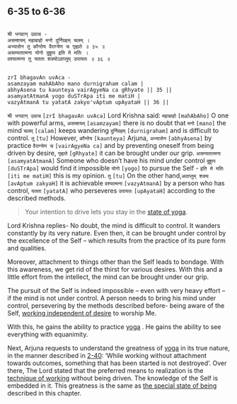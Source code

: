 ## 6-35 to 6-36


```shloka-sa

श्री भगवान् उवाच -
असम्शयम् महाबाहो मनो दुर्निग्रहम् चलम् ।
अभ्यासेन तु कौन्तेय वैराग्येण च गृह्यते ॥ ३५ ॥
असम्यतात्मना योगो दुष्ट्राप इति मे मतिः ।
वश्यात्मना तु यतता शक्योऽवाप्तुम् उपायतः ॥ ३६ ॥

```
```shloka-sa-hk

zrI bhagavAn uvAca -
asamzayam mahAbAho mano durnigraham calam |
abhyAsena tu kaunteya vairAgyeNa ca gRhyate || 35 ||
asamyatAtmanA yogo duSTrApa iti me matiH |
vazyAtmanA tu yatatA zakyo'vAptum upAyataH || 36 ||

```
`श्री भगवान् उवाच` `[zrI bhagavAn uvAca]` Lord Krishna said: `महाबाहो` `[mahAbAho]` O one with powerful arms, `असम्शयम्` `[asamzayam]` there is no doubt that `मनो` `[mano]` the mind `चलम्` `[calam]` keeps wandering `दुर्निग्रहम्` `[durnigraham]` and is difficult to control. `तु` `[tu]` However, `कौन्तेय` `[kaunteya]` Arjuna, `अभ्यासेन` `[abhyAsena]` by practice `वैराग्येण च` `[vairAgyeNa ca]` and by preventing oneself from being driven by desire, `गृह्यते` `[gRhyate]` it can be brought under our grip.
`असम्यतात्मना` `[asamyatAtmanA]` Someone who doesn’t​ have his mind under control `दुष्ट्राप` `[duSTrApa]` would find it impossible `योगो` `[yogo]` to pursue the Self - `इति मे मतिः` `[iti me matiH]` this is my opinion. `तु` `[tu]` On the other hand,`अवाप्तुम् शक्यः` `[avAptum zakyaH]` it is achievable `वश्यात्मना` `[vazyAtmanA]` by a person who has control, `यतता` `[yatatA]` who perseveres `उपायतः` `[upAyataH]` according to the described methods.


<a name='applnote_111'></a>
> Your intention to drive lets you stay in the [state of yoga](6-20_to_6-23.md#yoga_state_of_being).



Lord Krishna replies- No doubt, the mind is difficult to control. It wanders constantly by its very nature. Even then, it can be brought under control by the excellence of the Self – which results from the practice of its pure form and qualities. 

Moreover, attachment to things other than the Self leads to bondage. With this awareness, we get rid of the thirst for various desires. With this and a little effort from the intellect, the mind can be brought under our grip. 

The pursuit of the Self is indeed impossible – even with very heavy effort – if the mind is not under control. A person needs to bring his mind under control, persevering by the methods described before- being aware of the Self, 
[working independent of desire](2-40.md#karmayoga)
 to worship Me. 

With this, he gains the ability to practice 
[yoga](6-20_to_6-23.md#yoga_state_of_being)
. He gains the ability to see everything with equanimity.

Next, Arjuna requests to understand the greatness of 
[yoga](6-20_to_6-23.md#yoga_state_of_being)
 in its true nature, in the manner described in [2-40](2-40.md): ‘While working without attachment towards outcomes, something that has been started is not destroyed’. Over there, The Lord stated that the preferred means to realization is the 
[technique of working](2-40.md#karmayoga)
 without being driven. The knowledge of the Self is embedded in it. This greatness is the same as 
[the special state of being](6-20_to_6-23.md#yoga_state_of_being)
 described in this chapter.


